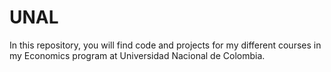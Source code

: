 # UNAL
In this repository, you will find code and projects for my different courses in my Economics program at Universidad Nacional de Colombia.

